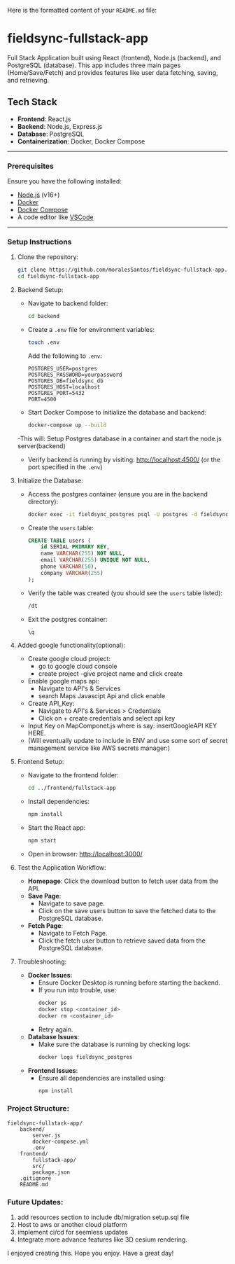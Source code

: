 Here is the formatted content of your `README.md` file: 

# fieldsync-fullstack-app

Full Stack Application built using React (frontend), Node.js (backend), and PostgreSQL (database). This app includes three main pages (Home/Save/Fetch) and provides features like user data fetching, saving, and retrieving.

## **Tech Stack**
- **Frontend**: React.js
- **Backend**: Node.js, Express.js
- **Database**: PostgreSQL
- **Containerization**: Docker, Docker Compose

---

### Prerequisites
Ensure you have the following installed:
- [Node.js](https://nodejs.org/) (v16+)
- [Docker](https://www.docker.com/)
- [Docker Compose](https://docs.docker.com/compose/)
- A code editor like [VSCode](https://code.visualstudio.com/)

---

### Setup Instructions

1. Clone the repository:
   ```sh
   git clone https://github.com/moralesSantos/fieldsync-fullstack-app.git
   cd fieldsync-fullstack-app
   ```

2. Backend Setup:
    - Navigate to backend folder:
      ```sh
      cd backend
      ```
    - Create a `.env` file for environment variables:
      ```sh
      touch .env
      ```
      Add the following to `.env`:
      ```env
      POSTGRES_USER=postgres
      POSTGRES_PASSWORD=yourpassword
      POSTGRES_DB=fieldsync_db
      POSTGRES_HOST=localhost
      POSTGRES_PORT=5432
      PORT=4500
      ```
    - Start Docker Compose to initialize the database and backend:
      ```sh
      docker-compose up --build
      ```
    -This will: Setup Postgres database in a container and start the node.js server(backend)
    - Verify backend is running by visiting:
      [http://localhost:4500/](http://localhost:4500/) (or the port specified in the `.env`)

3. Initialize the Database:
    - Access the postgres container (ensure you are in the backend directory):
      ```sh
      docker exec -it fieldsync_postgres psql -U postgres -d fieldsync_db
      ```
    - Create the `users` table:
      ```sql
      CREATE TABLE users (
          id SERIAL PRIMARY KEY,
          name VARCHAR(255) NOT NULL,
          email VARCHAR(255) UNIQUE NOT NULL,
          phone VARCHAR(50),
          company VARCHAR(255)
      );
      ```
    - Verify the table was created (you should see the `users` table listed):
      ```sh
      /dt
      ```
    - Exit the postgres container:
      ```sh
      \q
      ```
4. Added google functionality(optional):
    - Create google cloud project: 
      - go to google cloud console
      - create project
      -give project name and click create
    - Enable google maps api: 
      - Navigate to API's & Services 
      - search Maps Javascipt Api and click enable
    - Create API_Key: 
      - Navigate to API's & Services > Credentials
      - Click on + create credentials and select api key
    - Input Key on MapComponet.js where is say: insertGoogleAPI KEY HERE.
    - (Will eventually update to include in ENV and use some sort of secret management service like AWS secrets manager:)


5. Frontend Setup:
    - Navigate to the frontend folder:
      ```sh
      cd ../frontend/fullstack-app
      ```
    - Install dependencies:
      ```sh
      npm install
      ```
    - Start the React app:
      ```sh
      npm start
      ```
    - Open in browser:
      [http://localhost:3000/](http://localhost:3000/)

6. Test the Application Workflow:
    - **Homepage**: Click the download button to fetch user data from the API.
    - **Save Page**:
      - Navigate to save page.
      - Click on the save users button to save the fetched data to the PostgreSQL database.
    - **Fetch Page**:
      - Navigate to Fetch Page.
      - Click the fetch user button to retrieve saved data from the PostgreSQL database.

7. Troubleshooting:
    - **Docker Issues**:
      - Ensure Docker Desktop is running before starting the backend.
      - If you run into trouble, use:
        ```sh
        docker ps
        docker stop <container_id>
        docker rm <container_id>
        ```
      - Retry again.
    - **Database Issues**:
      - Make sure the database is running by checking logs:
        ```sh
        docker logs fieldsync_postgres
        ```
    - **Frontend Issues**:
      - Ensure all dependencies are installed using:
        ```sh
        npm install
        ```

### Project Structure:
```
fieldsync-fullstack-app/
    backend/
        server.js 
        docker-compose.yml 
        .env 
    frontend/
        fullstack-app/
        src/
        package.json
    .gitignore
    README.md 
```

### Future Updates:
   1. add resources section to include db/migration setup.sql file
   2. Host to aws or another cloud platform
   3. implement ci/cd for seemless updates
   4. Integrate more advance features like 3D cesium rendering. 

I enjoyed creating this. Hope you enjoy. Have a great day! 
   

